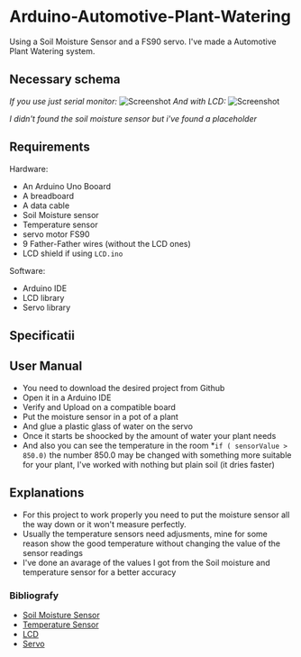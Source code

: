 # Arduino-Automotive-Plant-Watering
Using a  Soil Moisture Sensor and a FS90 servo. I've made a Automotive Plant Watering system.

## Necessary schema 
_If you use just serial monitor:_
![Screenshot](serial_ardu.png)
_And with LCD:_
![Screenshot](lcd_ardu.png)

_I didn't found the soil moisture sensor but i've found a placeholder_
## Requirements
  Hardware:
  * An Arduino Uno Booard
  * A breadboard
  * A data cable
  * Soil Moisture sensor
  * Temperature sensor
  * servo motor FS90
  * 9 Father-Father wires (without the LCD ones)
  * LCD shield if using `LCD.ino`
  
  Software:
  * Arduino IDE
  * LCD library
  * Servo library
  
## Specificatii 
## User Manual
* You need to download the desired project from Github
* Open it in a Arduino IDE
* Verify and Upload on a compatible board
* Put the moisture sensor in a pot of a plant
* And glue a plastic glass of water on the servo
* Once it starts be shoocked by the amount of water your plant needs
* And also you can see the temperature in the room
  *```if ( sensorValue > 850.0)``` the number 850.0 may be changed with something more suitable for your plant, I've worked with nothing but plain soil (it dries faster)
## Explanations
  * For this project to work properly you need to put the moisture sensor all the way down or it won't measure perfectly.
  * Usually the temperature sensors need adjusments, mine for some reason show the good temperature without changing the value of the sensor readings
  * I've done an avarage of the values I got from the Soil moisture and temperature sensor for a better accuracy
  ### Bibliografy
* [Soil Moisture Sensor](https://create.arduino.cc/projecthub/electropeak/complete-guide-to-use-soil-moisture-sensor-w-examples-756b1f)
* [Temperature Sensor](https://learn.adafruit.com/tmp36-temperature-sensor/using-a-temp-sensor)
* [LCD](https://www.robofun.ro/shield-lcd-16x2)
* [Servo](https://www.instructables.com/id/Arduino-Servo-Motors/)
